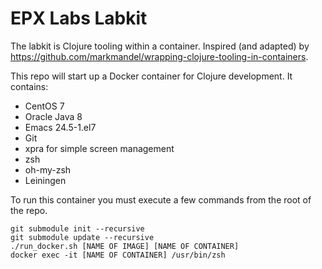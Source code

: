 # EPX Labs Labkit

The labkit is Clojure tooling within a container. Inspired (and adapted) by https://github.com/markmandel/wrapping-clojure-tooling-in-containers.

This repo will start up a Docker container for Clojure development. It contains:

* CentOS 7
* Oracle Java 8
* Emacs 24.5-1.el7
* Git
* xpra for simple screen management
* zsh
* oh-my-zsh
* Leiningen

To run this container you must execute a few commands from the root of the repo.

```shell
git submodule init --recursive
git submodule update --recursive
./run_docker.sh [NAME OF IMAGE] [NAME OF CONTAINER]
docker exec -it [NAME OF CONTAINER] /usr/bin/zsh
```
